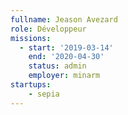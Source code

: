 ```yaml
---
fullname: Jeason Avezard
role: Développeur
missions:
  - start: '2019-03-14'
    end: '2020-04-30'
    status: admin
    employer: minarm
startups:
    - sepia
---
```

